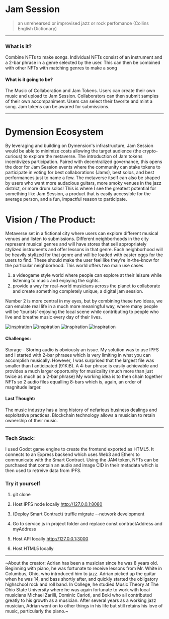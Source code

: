 # Jam Session
> an unrehearsed or improvised jazz or rock perfomance (Collins English Dictionary)
---

### What is it?
Combine NFTs to make songs. Individual NFTs consist of an instrument and a 2-bar phrase in a genre selected by the user.
This can then be combined with other NFTs with matching genres to make a song


#### What is it going to be?
The Music of Collaboration and Jam Tokens. Users can create their own music and upload to Jam Session. Collaborators can then submit samples of their own accompaniment. Users can select their favorite and mint a song. Jam tokens can be awared for submissions.

---

# Dymension Ecosystem
By leveraging and building on Dymension's infrastructure, Jam Session would be able to minimize costs allowing the target audience (the crypto-curious) to explore the metaverse. 
The introduction of Jam tokens incentivizes participation. Paired with decentralized governance, this opens the door for Jam Session events where the community can stake tokens to participate in voting for best collaborations (Jams), best solos, and best performances just to name a few. 
The metaverse itself can also be shaped by users who want more audacious guitars, more smoky venues in the jazz district, or more drum solos! 
This is where I see the greatest potential for something like Jam Session, a product that is easily accessible for the average person, and a fun, impactful reason to participate. 

# Vision / The Product:
Metaverse set in a fictional city where users can explore different musical venues and listen to submissions.
Different neighborhoods in the city represent musical genres and will have stores that sell appropriately stylized instruments and offer lessons in that genre.
Each neighborhood will be heavily stylized for that genre and will be loaded with easter eggs for the users to find. These should make the user feel like they're in-the-know for the particular neighborhood.
This world offers two main use cases 
1. a videogame style world where people can explore at their leisure while listening to music and enjoying the sights.
2. provide a way for real-world musicians across the planet to collaborate and create something completely unique, a digital jam session.

Number 2 is more central in my eyes, but by combining these two ideas, we can emulate real life in a much more meaningful way, where many people will be 'tourists' enjoying the local scene while contributing 
to people who live and breathe music every day of their lives.

![inspiration](/blob/main/backend/assets/Metaverse.png?raw=true)
![inspiration](/blob/main/backend/assets/JazzOutside.png?raw=true) 
![inspiration](/blob/main/backend/assets/JazzInside.png?raw=true) 
![inspiration](/blob/main/backend/assets/ArenaRock.png?raw=true) 


#### Challenges:
Storage - Storing audio is obviously an issue. My solution was to use IPFS and I started with 2-bar phrases which is very limiting in what you can accomplish musically.
However, I was surprised that the largest file was smaller than I anticipated (91KiB). A 4-bar phrase is easily achievable and provides a much larger opportunity for musicality (much more than just twice as much as a 2-bar phrase)
My working idea is to then chain together NFTs so 2 audio files equalling 8-bars which is, again, an order of magnitude larger.


#### Last Thought:
The music industry has a long history of nefarious business dealings and exploitative practices. Blockchain technology allows a musician to retain ownership of their music.



---






### Tech Stack:
I used Godot game engine to create the frontend exported as HTML5. It connects to an Express backend which uses Web3 and Ethers to communicate with the Smart Contract.
Using the JAM token, NFTs can be purchased that contain an audio and image CID in their metadata which is then used to retreive data from IPFS.



### Try it yourself
1. git clone <repo-url>

2. Host IPFS node locally http://127.0.0.1:8080

3. (Deploy Smart Contract)
truffle migrate --network development

4. Go to service.js in project folder and replace const contractAddress and myAddress

5. Host API locally http://127.0.0.1:3000

6. Host HTML5 locally

---




~About the creator:
Adrian has been a musician since he was 8 years old. Beginning with piano, he was fortunate to receive lessons from Mr. White in Columbus, Ohio, who introduced him to jazz. Adrian picked up the guitar when he was 14, and bass shortly after, and quickly started the obligatory highschool rock and roll band. In College, he studied Music Theory at The Ohio State University where he was again fortunate to work with local musicians Michael Zarilli, Dominic Carioti, and Boki who all contributed greatly to his growth as a musician. After several years as a working jazz musician, Adrian went on to other things in his life but still retains his love of music, particularly the piano.~